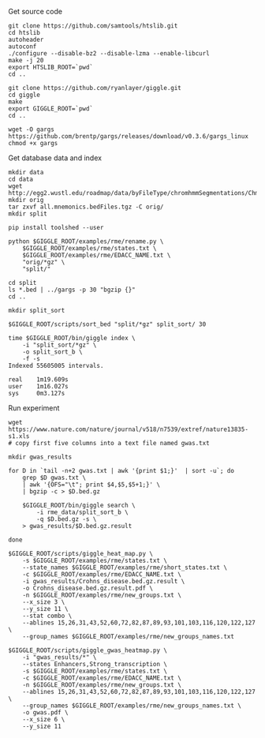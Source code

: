 Get source code

    git clone https://github.com/samtools/htslib.git
    cd htslib
    autoheader
    autoconf
    ./configure --disable-bz2 --disable-lzma --enable-libcurl
    make -j 20
    export HTSLIB_ROOT=`pwd`
    cd ..

    git clone https://github.com/ryanlayer/giggle.git
    cd giggle
    make
    export GIGGLE_ROOT=`pwd`
    cd ..

    wget -O gargs https://github.com/brentp/gargs/releases/download/v0.3.6/gargs_linux
    chmod +x gargs


Get database data and index

    mkdir data
    cd data
    wget http://egg2.wustl.edu/roadmap/data/byFileType/chromhmmSegmentations/ChmmModels/coreMarks/jointModel/final/all.mnemonics.bedFiles.tgz
    mkdir orig
    tar zxvf all.mnemonics.bedFiles.tgz -C orig/
    mkdir split

    pip install toolshed --user

    python $GIGGLE_ROOT/examples/rme/rename.py \
        $GIGGLE_ROOT/examples/rme/states.txt \
        $GIGGLE_ROOT/examples/rme/EDACC_NAME.txt \
        "orig/*gz" \
        "split/"

    cd split
    ls *.bed | ../gargs -p 30 "bgzip {}"
    cd ..

    mkdir split_sort

    $GIGGLE_ROOT/scripts/sort_bed "split/*gz" split_sort/ 30

    time $GIGGLE_ROOT/bin/giggle index \
        -i "split_sort/*gz" \
        -o split_sort_b \
        -f -s
    Indexed 55605005 intervals.

    real    1m19.609s
    user    1m16.027s
    sys     0m3.127s

Run experiment

    wget https://www.nature.com/nature/journal/v518/n7539/extref/nature13835-s1.xls
    # copy first five columns into a text file named gwas.txt

    mkdir gwas_results

    for D in `tail -n+2 gwas.txt | awk '{print $1;}'  | sort -u`; do
        grep $D gwas.txt \
        | awk '{OFS="\t"; print $4,$5,$5+1;}' \
        | bgzip -c > $D.bed.gz

        $GIGGLE_ROOT/bin/giggle search \
            -i rme_data/split_sort_b \
            -q $D.bed.gz -s \
        > gwas_results/$D.bed.gz.result

    done

    $GIGGLE_ROOT/scripts/giggle_heat_map.py \
        -s $GIGGLE_ROOT/examples/rme/states.txt \
        --state_names $GIGGLE_ROOT/examples/rme/short_states.txt \
        -c $GIGGLE_ROOT/examples/rme/EDACC_NAME.txt \
        -i gwas_results/Crohns_disease.bed.gz.result \
        -o Crohns_disease.bed.gz.result.pdf \
        -n $GIGGLE_ROOT/examples/rme/new_groups.txt \
        --x_size 3 \
        --y_size 11 \
        --stat combo \
        --ablines 15,26,31,43,52,60,72,82,87,89,93,101,103,116,120,122,127 \
        --group_names $GIGGLE_ROOT/examples/rme/new_groups_names.txt

    $GIGGLE_ROOT/scripts/giggle_gwas_heatmap.py \
        -i "gwas_results/*" \
        --states Enhancers,Strong_transcription \
        -s $GIGGLE_ROOT/examples/rme/states.txt \
        -c $GIGGLE_ROOT/examples/rme/EDACC_NAME.txt \
        -n $GIGGLE_ROOT/examples/rme/new_groups.txt \
        --ablines 15,26,31,43,52,60,72,82,87,89,93,101,103,116,120,122,127 \
        --group_names $GIGGLE_ROOT/examples/rme/new_groups_names.txt \
        -o gwas.pdf \
        --x_size 6 \
        --y_size 11
